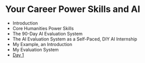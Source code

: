 # Your Career Power Skills and AI

- Introduction
- Core Humanities Power Skills
- The 90-Day AI Evaluation System
- The AI Evaluation System as a Self-Paced, DIY AI Internship
- My Example, an Introduction
- My Evaluation System
- [Day 1](day1.md)
